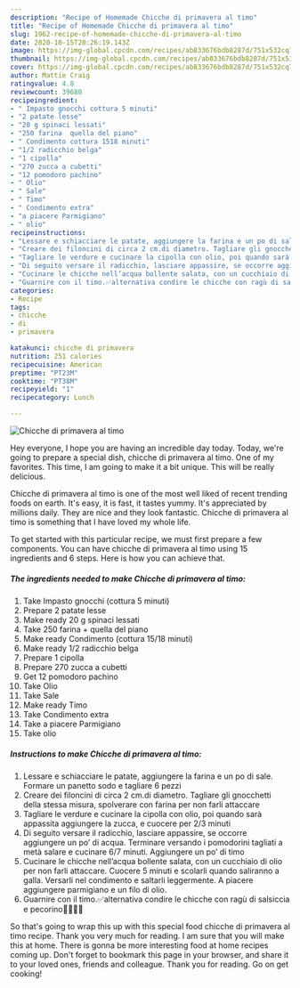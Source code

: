 ```yaml
---
description: "Recipe of Homemade Chicche di primavera al timo"
title: "Recipe of Homemade Chicche di primavera al timo"
slug: 1962-recipe-of-homemade-chicche-di-primavera-al-timo
date: 2020-10-15T20:26:19.143Z
image: https://img-global.cpcdn.com/recipes/ab833676bdb8287d/751x532cq70/chicche-di-primavera-al-timo-recipe-main-photo.jpg
thumbnail: https://img-global.cpcdn.com/recipes/ab833676bdb8287d/751x532cq70/chicche-di-primavera-al-timo-recipe-main-photo.jpg
cover: https://img-global.cpcdn.com/recipes/ab833676bdb8287d/751x532cq70/chicche-di-primavera-al-timo-recipe-main-photo.jpg
author: Mattie Craig
ratingvalue: 4.8
reviewcount: 39680
recipeingredient:
- " Impasto gnocchi cottura 5 minuti"
- "2 patate lesse"
- "20 g spinaci lessati"
- "250 farina  quella del piano"
- " Condimento cottura 1518 minuti"
- "1/2 radicchio belga"
- "1 cipolla"
- "270 zucca a cubetti"
- "12 pomodoro pachino"
- " Olio"
- " Sale"
- " Timo"
- " Condimento extra"
- "a piacere Parmigiano"
- " olio"
recipeinstructions:
- "Lessare e schiacciare le patate, aggiungere la farina e un po di sale. Formare un panetto sodo e tagliare 6 pezzi"
- "Creare dei filoncini di circa 2 cm.di diametro. Tagliare gli gnocchetti della stessa misura, spolverare con farina per non farli attaccare"
- "Tagliare le verdure e cucinare la cipolla con olio, poi quando sarà appassita aggiungere la zucca, e cuocere per 2/3 minuti"
- "Di seguito versare il radicchio, lasciare appassire, se occorre aggiungere un po’ di acqua. Terminare versando i pomodorini tagliati a metà salare e cucinare 6/7 minuti. Aggiungere un po’ di timo"
- "Cucinare le chicche nell’acqua bollente salata, con un cucchiaio di olio per non farli attaccare. Cuocere 5 minuti e scolarli quando saliranno a galla. Versarli nel condimento e saltarli leggermente. A piacere aggiungere parmigiano e un filo di olio."
- "Guarnire con il timo.✅alternativa condire le chicche con ragù di salsiccia e pecorino👩🏼‍🍳😊"
categories:
- Recipe
tags:
- chicche
- di
- primavera

katakunci: chicche di primavera 
nutrition: 251 calories
recipecuisine: American
preptime: "PT23M"
cooktime: "PT38M"
recipeyield: "1"
recipecategory: Lunch

---
```



![Chicche di primavera al timo](https://img-global.cpcdn.com/recipes/ab833676bdb8287d/751x532cq70/chicche-di-primavera-al-timo-recipe-main-photo.jpg)

Hey everyone, I hope you are having an incredible day today. Today, we're going to prepare a special dish, chicche di primavera al timo. One of my favorites. This time, I am going to make it a bit unique. This will be really delicious.



Chicche di primavera al timo is one of the most well liked of recent trending foods on earth. It's easy, it is fast, it tastes yummy. It's appreciated by millions daily. They are nice and they look fantastic. Chicche di primavera al timo is something that I have loved my whole life.


To get started with this particular recipe, we must first prepare a few components. You can have chicche di primavera al timo using 15 ingredients and 6 steps. Here is how you can achieve that.

<!--inarticleads1-->

##### The ingredients needed to make Chicche di primavera al timo:

1. Take  Impasto gnocchi (cottura 5 minuti)
1. Prepare 2 patate lesse
1. Make ready 20 g spinaci lessati
1. Take 250 farina + quella del piano
1. Make ready  Condimento (cottura 15/18 minuti)
1. Make ready 1/2 radicchio belga
1. Prepare 1 cipolla
1. Prepare 270 zucca a cubetti
1. Get 12 pomodoro pachino
1. Take  Olio
1. Take  Sale
1. Make ready  Timo
1. Take  Condimento extra
1. Take a piacere Parmigiano
1. Take  olio




<!--inarticleads2-->

##### Instructions to make Chicche di primavera al timo:

1. Lessare e schiacciare le patate, aggiungere la farina e un po di sale. Formare un panetto sodo e tagliare 6 pezzi
1. Creare dei filoncini di circa 2 cm.di diametro. Tagliare gli gnocchetti della stessa misura, spolverare con farina per non farli attaccare
1. Tagliare le verdure e cucinare la cipolla con olio, poi quando sarà appassita aggiungere la zucca, e cuocere per 2/3 minuti
1. Di seguito versare il radicchio, lasciare appassire, se occorre aggiungere un po’ di acqua. Terminare versando i pomodorini tagliati a metà salare e cucinare 6/7 minuti. Aggiungere un po’ di timo
1. Cucinare le chicche nell’acqua bollente salata, con un cucchiaio di olio per non farli attaccare. Cuocere 5 minuti e scolarli quando saliranno a galla. Versarli nel condimento e saltarli leggermente. A piacere aggiungere parmigiano e un filo di olio.
1. Guarnire con il timo.✅alternativa condire le chicche con ragù di salsiccia e pecorino👩🏼‍🍳😊




So that's going to wrap this up with this special food chicche di primavera al timo recipe. Thank you very much for reading. I am sure that you will make this at home. There is gonna be more interesting food at home recipes coming up. Don't forget to bookmark this page in your browser, and share it to your loved ones, friends and colleague. Thank you for reading. Go on get cooking!
